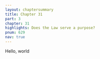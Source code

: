 ```yaml
---
layout: chaptersummary
title: Chapter 31
part: 3
chapter: 31
highlights: Does the Law serve a purpose?
pnum: 629
nav: true
---
```


Hello, world
